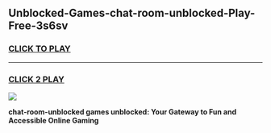 
## Unblocked-Games-chat-room-unblocked-Play-Free-3s6sv
<h3>
<a href="https://premium76.site?title=chat-room-unblocked&ref=21A">CLICK TO PLAY</a></h3>
<hr>

<h3>
<a href="https://premium76.site?title=chat-room-unblocked&ref=21A">CLICK 2 PLAY</a>
  
</h3>

<a href="https://premium76.site?title=chat-room-unblocked&ref=21A"><img src="https://clearcache.store/games.png"></a>


**chat-room-unblocked games unblocked: Your Gateway to Fun and Accessible Online Gaming**
